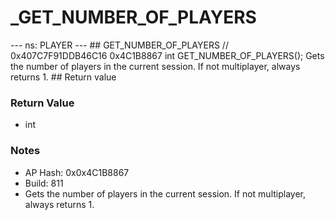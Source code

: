 # _GET_NUMBER_OF_PLAYERS

--- ns: PLAYER --- ## GET_NUMBER_OF_PLAYERS  // 0x407C7F91DDB46C16 0x4C1B8867 int GET_NUMBER_OF_PLAYERS();  Gets the number of players in the current session. If not multiplayer, always returns 1.  ## Return value

### Return Value
* int

### Notes
* AP Hash: 0x0x4C1B8867
* Build: 811
* Gets the number of players in the current session.
If not multiplayer, always returns 1.


